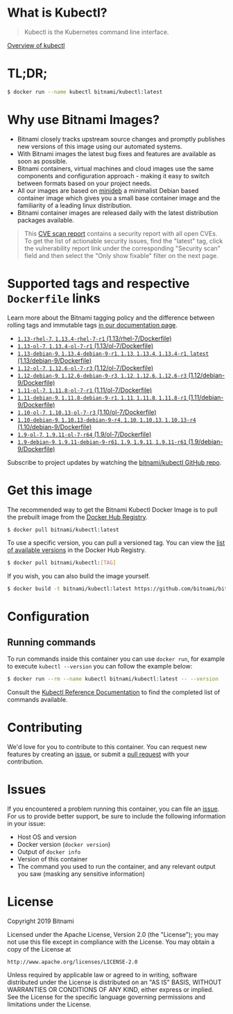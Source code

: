 
# What is Kubectl?

> Kubectl is the Kubernetes command line interface.

[Overview of kubectl](https://kubernetes.io/docs/reference/kubectl/overview/)

# TL;DR;

```bash
$ docker run --name kubectl bitnami/kubectl:latest
```

# Why use Bitnami Images?

* Bitnami closely tracks upstream source changes and promptly publishes new versions of this image using our automated systems.
* With Bitnami images the latest bug fixes and features are available as soon as possible.
* Bitnami containers, virtual machines and cloud images use the same components and configuration approach - making it easy to switch between formats based on your project needs.
* All our images are based on [minideb](https://github.com/bitnami/minideb) a minimalist Debian based container image which gives you a small base container image and the familiarity of a leading linux distribution.
* Bitnami container images are released daily with the latest distribution packages available.


> This [CVE scan report](https://quay.io/repository/bitnami/kubectl?tab=tags) contains a security report with all open CVEs. To get the list of actionable security issues, find the "latest" tag, click the vulnerability report link under the corresponding "Security scan" field and then select the "Only show fixable" filter on the next page.

# Supported tags and respective `Dockerfile` links

Learn more about the Bitnami tagging policy and the difference between rolling tags and immutable tags [in our documentation page](https://docs.bitnami.com/containers/how-to/understand-rolling-tags-containers/).


* [`1.13-rhel-7`, `1.13.4-rhel-7-r1` (1.13/rhel-7/Dockerfile)](https://github.com/bitnami/bitnami-docker-kubectl/blob/1.13.4-rhel-7-r1/1.13/rhel-7/Dockerfile)
* [`1.13-ol-7`, `1.13.4-ol-7-r1` (1.13/ol-7/Dockerfile)](https://github.com/bitnami/bitnami-docker-kubectl/blob/1.13.4-ol-7-r1/1.13/ol-7/Dockerfile)
* [`1.13-debian-9`, `1.13.4-debian-9-r1`, `1.13`, `1.13.4`, `1.13.4-r1`, `latest` (1.13/debian-9/Dockerfile)](https://github.com/bitnami/bitnami-docker-kubectl/blob/1.13.4-debian-9-r1/1.13/debian-9/Dockerfile)
* [`1.12-ol-7`, `1.12.6-ol-7-r3` (1.12/ol-7/Dockerfile)](https://github.com/bitnami/bitnami-docker-kubectl/blob/1.12.6-ol-7-r3/1.12/ol-7/Dockerfile)
* [`1.12-debian-9`, `1.12.6-debian-9-r3`, `1.12`, `1.12.6`, `1.12.6-r3` (1.12/debian-9/Dockerfile)](https://github.com/bitnami/bitnami-docker-kubectl/blob/1.12.6-debian-9-r3/1.12/debian-9/Dockerfile)
* [`1.11-ol-7`, `1.11.8-ol-7-r1` (1.11/ol-7/Dockerfile)](https://github.com/bitnami/bitnami-docker-kubectl/blob/1.11.8-ol-7-r1/1.11/ol-7/Dockerfile)
* [`1.11-debian-9`, `1.11.8-debian-9-r1`, `1.11`, `1.11.8`, `1.11.8-r1` (1.11/debian-9/Dockerfile)](https://github.com/bitnami/bitnami-docker-kubectl/blob/1.11.8-debian-9-r1/1.11/debian-9/Dockerfile)
* [`1.10-ol-7`, `1.10.13-ol-7-r3` (1.10/ol-7/Dockerfile)](https://github.com/bitnami/bitnami-docker-kubectl/blob/1.10.13-ol-7-r3/1.10/ol-7/Dockerfile)
* [`1.10-debian-9`, `1.10.13-debian-9-r4`, `1.10`, `1.10.13`, `1.10.13-r4` (1.10/debian-9/Dockerfile)](https://github.com/bitnami/bitnami-docker-kubectl/blob/1.10.13-debian-9-r4/1.10/debian-9/Dockerfile)
* [`1.9-ol-7`, `1.9.11-ol-7-r64` (1.9/ol-7/Dockerfile)](https://github.com/bitnami/bitnami-docker-kubectl/blob/1.9.11-ol-7-r64/1.9/ol-7/Dockerfile)
* [`1.9-debian-9`, `1.9.11-debian-9-r61`, `1.9`, `1.9.11`, `1.9.11-r61` (1.9/debian-9/Dockerfile)](https://github.com/bitnami/bitnami-docker-kubectl/blob/1.9.11-debian-9-r61/1.9/debian-9/Dockerfile)

Subscribe to project updates by watching the [bitnami/kubectl GitHub repo](https://github.com/bitnami/bitnami-docker-kubectl).

# Get this image

The recommended way to get the Bitnami Kubectl Docker Image is to pull the prebuilt image from the [Docker Hub Registry](https://hub.docker.com/r/bitnami/kubectl).

```bash
$ docker pull bitnami/kubectl:latest
```

To use a specific version, you can pull a versioned tag. You can view the [list of available versions](https://hub.docker.com/r/bitnami/kubectl/tags/) in the Docker Hub Registry.

```bash
$ docker pull bitnami/kubectl:[TAG]
```

If you wish, you can also build the image yourself.

```bash
$ docker build -t bitnami/kubectl:latest https://github.com/bitnami/bitnami-docker-kubectl.git
```

# Configuration

## Running commands

To run commands inside this container you can use `docker run`, for example to execute `kubectl --version` you can follow the example below:

```bash
$ docker run --rm --name kubectl bitnami/kubectl:latest -- --version
```

Consult the [Kubectl Reference Documentation](https://kubernetes.io/docs/reference/generated/kubectl/kubectl-commands) to find the completed list of commands available.

# Contributing

We'd love for you to contribute to this container. You can request new features by creating an [issue](https://github.com/bitnami/bitnami-docker-kubectl/issues), or submit a [pull request](https://github.com/bitnami/bitnami-docker-kubectl/pulls) with your contribution.

# Issues

If you encountered a problem running this container, you can file an [issue](https://github.com/bitnami/bitnami-docker-kubectl/issues). For us to provide better support, be sure to include the following information in your issue:

- Host OS and version
- Docker version (`docker version`)
- Output of `docker info`
- Version of this container
- The command you used to run the container, and any relevant output you saw (masking any sensitive information)

# License

Copyright 2019 Bitnami

Licensed under the Apache License, Version 2.0 (the "License");
you may not use this file except in compliance with the License.
You may obtain a copy of the License at

    http://www.apache.org/licenses/LICENSE-2.0

Unless required by applicable law or agreed to in writing, software
distributed under the License is distributed on an "AS IS" BASIS,
WITHOUT WARRANTIES OR CONDITIONS OF ANY KIND, either express or implied.
See the License for the specific language governing permissions and
limitations under the License.
